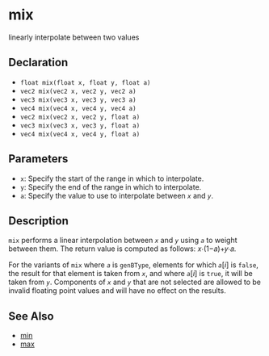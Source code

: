 # mix

linearly interpolate between two values

## Declaration
- ``float mix(float x, float y, float a)``
- ``vec2 mix(vec2 x, vec2 y, vec2 a)``
- ``vec3 mix(vec3 x, vec3 y, vec3 a)``
- ``vec4 mix(vec4 x, vec4 y, vec4 a)``
- ``vec2 mix(vec2 x, vec2 y, float a)``
- ``vec3 mix(vec3 x, vec3 y, float a)``
- ``vec4 mix(vec4 x, vec4 y, float a)``
## Parameters
- ``x``: Specify the start of the range in which to interpolate.
- ``y``: Specify the end of the range in which to interpolate.
- ``a``: Specify the value to use to interpolate between _`x`_ and _`y`_.
## Description

`mix` performs a linear interpolation between _`x`_ and _`y`_ using _`a`_ to weight between them. The return value is computed as follows: 𝑥⋅(1−𝑎)+𝑦⋅𝑎.

For the variants of `mix` where _`a`_ is `genBType`, elements for which _`a`_[_i_] is `false`, the result for that element is taken from _`x`_, and where _`a`_[_i_] is `true`, it will be taken from _`y`_. Components of _`x`_ and _`y`_ that are not selected are allowed to be invalid floating point values and will have no effect on the results.
## See Also
- [min](./min)
- [max](./max)